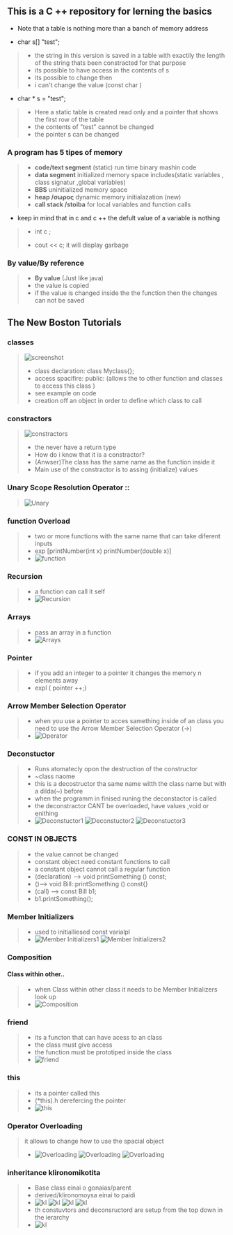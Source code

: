 ## This is a C ++ repository for lerning the basics 
 * Note that a table is nothing more than a banch of memory address 

 * char s[] "test";

 > - the string in this version is saved in a table with exactily the length of the string thats been constracted for that purpose
 > - its possible to have access in the contents of s 
 > - its possible to change then
 > - i can't change the value (const char ) 

 * char * s = "test";
 > - Here a static table is created read only and a pointer that shows the first row of the table 
 > - the contents of "test" cannot be changed 
 > - the pointer s can be changed 

 ### A program has 5 tipes of memory
> * **code/text segment** (static) run time binary mashin code  
> * **data segment** initialized memory space includes(static variables , class signatur ,global variables)
> * **BBS** uninitialized memory space
> * **heap /σωρος** dynamic memory initialazation (new)
> * **call stack /stoiba** for local variables and function calls 

* keep in mind that in c and c ++ the defult value of a variable is nothing 
> * int c ;
> - cout << c; 
> it will display garbage

### By value/By reference 

> * **By value** 
> (Just like java) 
> * the value is copied 
> * if the value is changed inside the the function then the changes can not be saved 

## The New Boston Tutorials

### classes
> ![screenshot](/Class.png)
> * class declaration:  class Myclass{};
> * access spacifire: public:  (allows the to other function and classes to access this class )
> * see example on code 
> * creation off an object in order to define which class to call

### constractors
> ![constractors](/constructor(6).png)
> * the never have a return type 
> * How do i  know that it is a constractor?
> * (Anwser)The class has the same name as the function inside it  
> * Main use of the constractor is to assing (initialize) values 

### Unary Scope Resolution Operator ::
> ![Unary](/UnaryScopeResolutionOperator.png)

### function Overload
> * two or more  functions with the same name that can take diferent inputs 
> * exp [printNumber(int x) printNumber(double x)]
> * ![function](/FunctionOverloading.png)

### Recursion 
> * a function can call it self
> * ![Recursion](/Recursion.png)

### Arrays
> *  pass an array in a function
> * ![Arrays](/Array.png)

### Pointer 
> * if you add an integer to a pointer it changes the memory n elements away
> * expl ( pointer ++;) 

### Arrow Member Selection Operator
> *  when you use a pointer to acces samething inside of an class you need to use the Arrow Member Selection Operator (->)
> *  ![Operator](/ArrowMemberSelectionOperator.PNG)

### Deconstuctor
> * Runs atomatecly opon the destruction of the constructor
> * ~class naome
> * this is a decostructor tha same name witth the class name but with a dilda(~) before
> * when the programm in finised runing the deconstactor is called
> * the deconstractor CANT be overloaded, have values ,void or enithing
> *   ![Deconstuctor1](/Deconsructor1.PNG) ![Deconstuctor2](/Decunstructor2.PNG) ![Deconstuctor3](/Decunstuctor3.PNG) 

### CONST IN OBJECTS
> * the value cannot be changed
> * constant object need constant functions to call
> * a constant object cannot call a regular function
> * (declaration) --> void printSomething () const;
> *  ()--> void Bill::printSomething () const{}
> * (call) --> const Bill b1;
> * b1.printSomething();

### Member Initializers
> * used to initialliesed  const varialpl
> * ![ Member Initializers1](/MemberInitializers1.PNG)
 ![ Member Initializers2](/MemberInitializers2.PNG)

 ### Composition
 #### Class within other..
 > *  when Class within other class it needs to be Member Initializers look up 
 > * ![Composition](/Composition.PNG)

### friend
> * its a functon that can have acess to an class
> * the class must give access
> * the function must be prototiped inside the class 
> * ![friend](/friend.PNG)

### this 
> * its a pointer called this
> * (*this).h derefercing the pointer 
> * ![this](/this.PNG)

### Operator Overloading
>  it allows to change how to use the spacial object 
> * ![Overloading](/Overloading.PNG)
> ![Overloading](/Overloading1.PNG)
> ![Overloading](/Overloading2.PNG)

### inheritance klironomikotita

> * Base class einai o gonaias/parent
> * derived/klironomoysa einai to paidi
> * ![kl](/kl.PNG) ![kl](/kl1.PNG) ![kl](/kl2.PNG) ![kl](/kl3.PNG)
> * th constuvtors and deconsructord are setup from the top down in the ierarchy
> * ![kl](/kl4.PNG)

### 